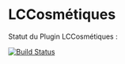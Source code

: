 # LCCosmétiques


Statut du Plugin LCCosmétiques :


[![Build Status](https://travis-ci.org/SchawnnDev/LdCt-Cosmetiques.svg?branch=master)](https://travis-ci.org/SchawnnDev/LdCt-Cosmetiques)
